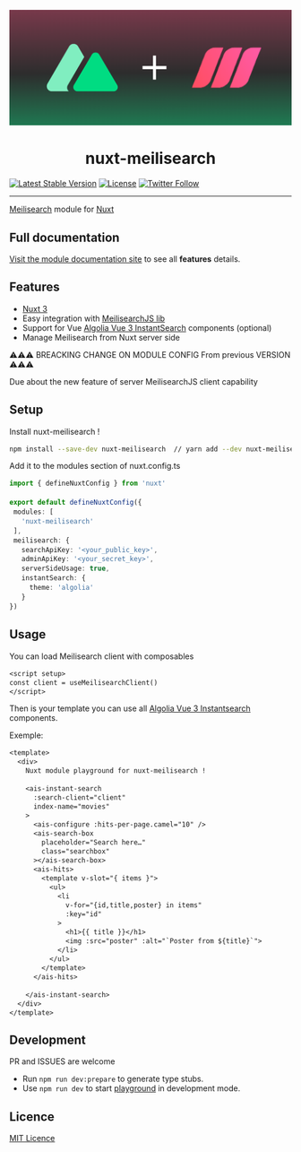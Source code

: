 [![xlanex6/nuxt-meilisearch](./docs/static/preview.png)](https://nuxt-meilisearch-docs.netlify.app/)


<h1 align='center'>
nuxt-meilisearch
</h1>
<p align='center'>

[![Latest Stable Version](https://img.shields.io/npm/v/nuxt-meilisearch.svg?style=for-the-badge)](https://www.npmjs.com/package/nuxt-meilisearch) [![License](https://img.shields.io/npm/l/nuxt-meilisearch.svg?style=for-the-badge)](https://www.npmjs.com/package/nuxt-meilisearch) [![Twitter Follow](https://img.shields.io/twitter/follow/xlanex6?color=1DA1F2&logo=twitter&style=for-the-badge)](https://twitter.com/xlanex6)

</p>

---

[Meilisearch](https://www.meilisearch.com) module for [Nuxt](https://v3.nuxtjs.org)

## Full documentation 

[Visit the module documentation site](https://nuxt-meilisearch-docs.netlify.app) to see all **features** details.

## Features

 - [Nuxt 3](https://v3.nuxtjs.org)
 - Easy integration with [MeilisearchJS lib](https://github.com/meilisearch/instant-meilisearch)
 - Support for Vue [Algolia Vue 3 InstantSearch](https://github.com/algolia/vue-instantsearch) components (optional) 
 - Manage Meilisearch from Nuxt server side 


 ⚠️⚠️⚠️  BREACKING CHANGE ON MODULE CONFIG From previous VERSION ⚠️⚠️⚠️
 
 Due about the new feature of server MeilisearchJS client capability

 ## Setup 

 Install nuxt-meilisearch !

 ```bash
npm install --save-dev nuxt-meilisearch  // yarn add --dev nuxt-meilisearch
 ```

Add it to the modules section of nuxt.config.ts

 ```ts
import { defineNuxtConfig } from 'nuxt'

export default defineNuxtConfig({
  modules: [
    'nuxt-meilisearch'
  ],
  meilisearch: {
    searchApiKey: '<your_public_key>',
    adminApiKey: '<your_secret_key>',
    serverSideUsage: true,
    instantSearch: {
      theme: 'algolia'
    }
})
```

## Usage

You can load Meilisearch client with composables 

```vue
<script setup>
const client = useMeilisearchClient()
</script>

```

Then is your template you can use all [Algolia Vue 3 Instantsearch](https://github.com/algolia/vue-instantsearch) components. 

Exemple: 

```vue
<template>
  <div>
    Nuxt module playground for nuxt-meilisearch !

    <ais-instant-search
      :search-client="client"
      index-name="movies"
    >
      <ais-configure :hits-per-page.camel="10" />
      <ais-search-box
        placeholder="Search here…"
        class="searchbox"
      ></ais-search-box>
      <ais-hits>
        <template v-slot="{ items }">
          <ul>
            <li
              v-for="{id,title,poster} in items"
              :key="id"
            >
              <h1>{{ title }}</h1>
              <img :src="poster" :alt="`Poster from ${title}`">
            </li>
          </ul>
        </template>
      </ais-hits>

    </ais-instant-search>
  </div>
</template>
```




## Development 

PR and ISSUES are welcome

- Run `npm run dev:prepare` to generate type stubs.
- Use `npm run dev` to start [playground](./playground) in development mode.

## Licence

[MIT Licence](./LICENCE)


<!-- Badges -->

<!-- [npm-version-src]: https://img.shields.io/npm/v/@nuxtjs/partytown/latest.svg
[npm-version-href]: https://npmjs.com/package/@nuxtjs/partytown
[npm-downloads-src]: https://img.shields.io/npm/dm/@nuxtjs/partytown.svg
[npm-downloads-href]: https://npmjs.com/package/@nuxtjs/partytown
[github-actions-ci-src]: https://github.com/nuxt-community/partytown-module/workflows/ci/badge.svg
[github-actions-ci-href]: https://github.com/nuxt-community/partytown-module/actions?query=workflow%3Aci
[codecov-src]: https://img.shields.io/codecov/c/github/nuxt-community/partytown-module.svg
[codecov-href]: https://codecov.io/gh/nuxt-community/partytown-module
[license-src]: https://img.shields.io/npm/l/@nuxtjs/partytown.svg
[license-href]: https://npmjs.com/package/@nuxtjs/partytown -->
